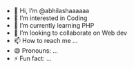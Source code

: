 - 👋 Hi, I’m @abhilashaaaaaa
- 👀 I’m interested in Coding
- 🌱 I’m currently learning PHP
- 💞️ I’m looking to collaborate on Web dev
- 📫 How to reach me ...
- 😄 Pronouns: ...
- ⚡ Fun fact: ...

<!---
abhilashaaaaaa/abhilashaaaaaa is a ✨ special ✨ repository because its `README.md` (this file) appears on your GitHub profile.
You can click the Preview link to take a look at your changes.
--->
